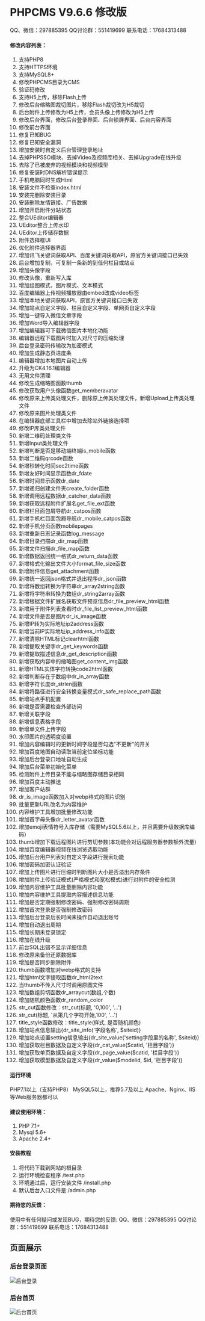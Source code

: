 # PHPCMS V9.6.6 修改版

QQ、微信：297885395  QQ讨论群：551419699  联系电话：17684313488

#### 修改内容列表：
1. 支持PHP8
2. 支持HTTPS环境
3. 支持MySQL8+
4. 修改PHPCMS目录为CMS
5. 验证码修改
6. 支持H5上传，移除Flash上传
7. 修改后台缩略图裁切图片，移除Flash裁切改为H5裁切
8. 后台附件上传修改为H5上传，会员头像上传修改为H5上传
9. 修改后台界面，修改后台登录界面、后台锁屏界面、后台内容界面
10. 修改前台界面
11. 修复已知BUG
12. 修复已知安全漏洞
13. 增加安装时自定义后台管理登录地址
14. 去掉PHPSSO模块、去掉Video及视频库相关、去掉Upgrade在线升级
15. 去除了已被废弃的视频模块和视频模型
16. 修复安装时DNS解析错误提示
17. 手机电脑同时生成Html
18. 安装文件不检查index.html
19. 安装完删除安装目录
20. 安装删除友情链接、广告数据
21. 增加开启附件分站状态
22. 整合UEditor编辑器
23. UEditor整合上传水印
24. UEditor上传储存数据
25. 附件选择框UI
26. 优化附件选择器界面
27. 增加讯飞关键词获取API、百度关键词获取API，原官方关键词接口已失效
28. 后台增加复制，可复制一条新的到任何栏目或站点
29. 增加头像字段
30. 修改头像，重新写入库
31. 增加组图模式，图片模式、文本模式
32. 百度编辑器上传视频播放器由embed改成video标签
33. 增加本地关键词获取API，原官方关键词接口已失效
34. 增加站点自定义字段、栏目自定义字段、单网页自定义字段
35. 增加一键导入微信文章字段
36. 增加Word导入编辑器字段
37. 增加编辑器可下载微信图片本地化功能
38. 编辑器远程下载图片时加入对尺寸的压缩处理
39. 后台登录密码传输改为加密模式
40. 增加生成静态页进度条
41. 编辑器增加本地图片自动上传
42. 升级为CK4.16.1编辑器
43. 无用文件清理
44. 修改生成缩略图函数thumb
45. 修改获取用户头像函数get_memberavatar
46. 修改原来上传类处理文件，删除原上传类处理文件，新增Upload上传类处理文件
47. 修改原来图片处理类文件
48. 在编辑器底部工具栏中增加去除站外链接选择项
49. 修改IP库类处理文件
50. 新增二维码处理类文件
51. 新增Input类处理文件
52. 新增判断是否是移动端终端is_mobile函数
53. 新增二维码qrcode函数
54. 新增秒转化时间sec2time函数
55. 新增友好时间显示函数dr_fdate
56. 新增时间显示函数dr_date
57. 新增递归创建文件夹create_folder函数
58. 新增调用远程数据dr_catcher_data函数
59. 新增获取远程附件扩展名get_file_ext函数
60. 新增栏目面包屑导航dr_catpos函数
61. 新增手机栏目面包屑导航dr_mobile_catpos函数
62. 新增手机分页函数mobilepages
63. 新增重新日志记录函数log_message
64. 新增目录扫描dr_dir_map函数
65. 新增文件扫描dr_file_map函数
66. 新增数据返回统一格式dr_return_data函数
67. 新增格式化输出文件大小format_file_size函数
68. 新增附件信息get_attachment函数
69. 新增统一返回json格式并退出程序dr_json函数
70. 新增将数组转换为字符串dr_array2string函数
71. 新增将字符串转换为数组dr_string2array函数
72. 新增根据文件扩展名获取文件预览信息dr_file_preview_html函数
73. 新增用于附件列表查看时dr_file_list_preview_html函数
74. 新增文件是否是图片dr_is_image函数
75. 新增IP转为实际地址ip2address函数
76. 新增当前IP实际地址ip_address_info函数
77. 新增清除HTML标记clearhtml函数
78. 新增提取关键字dr_get_keywords函数
79. 新增提取描述信息dr_get_description函数
80. 新增获取内容中的缩略图get_content_img函数
81. 新增HTML实体字符转换code2html函数
82. 新增判断存在于数组中dr_in_array函数
83. 新增字符长度dr_strlen函数
84. 新增将路径进行安全转换变量模式dr_safe_replace_path函数
85. 新增站点手机配置
86. 新增是否需要检查外部访问
87. 新增关联字段
88. 新增信息表格字段
89. 新增单文件上传字段
90. 水印图片的透明度设置
91. 增加内容编辑时的更新时间字段是否勾选"不更新"的开关
92. 增加百度地图自动读取当前定位坐标功能
93. 增加后台登录口地址自动生成
94. 增加后台菜单初始化菜单
95. 检测附件上传目录不能与缩略图存储目录相同
96. 增加百度主动推送
97. 增加客户站群
98. dr_is_image函数加入对webp格式的图片识别
99. 批量更新URL改名为内容维护
100. 内容维护工具增加批量修改功能
101. 增加首字母头像dr_letter_avatar函数
102. 增加emoji表情符号入库存储（需要MySQL5.6以上，并且需要升级数据库编码）
103. thumb增加下载远程图片进行剪切参数(本功能会对远程服务器参数额外流量)
104. 增加百度编辑器视频在线浏览选取功能
105. 增加后台用户列表对自定义字段进行搜索功能
106. 增加密码加密认证验证
107. 增加上传图片进行压缩时判断图片大小是否溢出内存条件
108. 增加附件上传验证模式(严格模式和宽松模式)进行对附件的安全检测
109. 增加内容维护工具批量删除内容功能
110. 增加内容维护工具提取内容描述信息功能
111. 增加是否定期强制修改密码、强制修改密码周期
112. 增加首次登录是否强制修改密码
113. 增加后台登录后长时间未操作自动退出账号
114. 增加自动退出周期
115. 增加长期未登录锁定
116. 增加在线升级
117. 前台SQL出错不显示详细信息
118. 修改原来备份还原数据库
119. 增加是否同步删除附件
120. thumb函数增加对webp格式的支持
121. 增加html文字提取函数dr_html2text
122. 当thumb不传入尺寸时调用原图文件
123. 增加数组剪切函数dr_arraycut(数组,个数)
124. 增加随机颜色函数dr_random_color
125. str_cut函数修改：str_cut(标题, '0,100', '...')
126. str_cut(标题, '从第几个字符开始,100', '...')
127. title_style函数修改：title_style(样式, 是否随机颜色)
128. 增加站点信息输出{dr_site_info('字段名称', $siteid)}
129. 增加站点设置setting信息输出{dr_site_value('setting字段里的名称', $siteid)}
130. 增加获取栏目数据及自定义字段{dr_cat_value($catid, '栏目字段')}
131. 增加获取单页数据及自定义字段{dr_page_value($catid, '栏目字段')}
132. 增加获取模型数据及自定义字段{dr_value($modelid, $id, '栏目字段')}

#### 运行环境

PHP7.1以上（支持PHP8）
MySQL5以上，推荐5.7及以上
Apache、Nginx、IIS等Web服务器都可以

#### 建议使用环境：

1. PHP 7.1+
2. Mysql 5.6+
3. Apache 2.4+

#### 安装教程

1. 将代码下载到网站的根目录
2. 运行环境检查程序 /test.php
3. 环境通过后，运行安装文件 /install.php
4. 默认后台入口文件是 /admin.php

#### 期待您的反馈：

使用中有任何疑问或发现BUG，期待您的反馈:
QQ、微信：297885395  QQ讨论群：551419699  联系电话：17684313488

## 页面展示
### 后台登录页面
![](http://ceshi.kaixin100.cn/upload/20211016/login.png "后台登录")
### 后台首页
![](http://ceshi.kaixin100.cn/upload/20211016/index.png "后台首页")